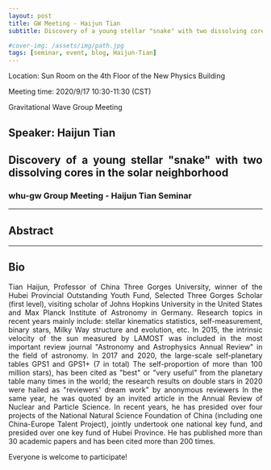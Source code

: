 ```yaml
---
layout: post
title: GW Meeting - Haijun Tian
subtitle: Discovery of a young stellar "snake" with two dissolving cores in the solar neighborhood

#cover-img: /assets/img/path.jpg
tags: [seminar, event, blog, Haijun-Tian]
---
```


<style>
body {
text-align: justify}
</style>

Location: Sun Room on the 4th Floor of the New Physics Building

Meeting time: 2020/9/17 10:30-11:30 (CST)

Gravitational Wave Group Meeting

## Speaker: Haijun Tian

## Discovery of a young stellar "snake" with two dissolving cores in the solar neighborhood

### whu-gw Group Meeting - Haijun Tian Seminar

______________________________

## Abstract

______________________________

## Bio

Tian Haijun, Professor of China Three Gorges University, winner of the Hubei Provincial Outstanding Youth Fund, Selected Three Gorges Scholar (first level), visiting scholar of Johns Hopkins University in the United States and Max Planck Institute of Astronomy in Germany. Research topics in recent years mainly include: stellar kinematics statistics, self-measurement, binary stars, Milky Way structure and evolution, etc. In 2015, the intrinsic velocity of the sun measured by LAMOST was included in the most important review journal "Astronomy and Astrophysics Annual Review" in the field of astronomy. In 2017 and 2020, the large-scale self-planetary tables GPS1 and GPS1+ (7 in total) The self-proportion of more than 100 million stars), has been cited as "best" or "very useful" from the planetary table many times in the world; the research results on double stars in 2020 were hailed as "reviewers' dream work" by anonymous reviewers In the same year, he was quoted by an invited article in the Annual Review of Nuclear and Particle Science. In recent years, he has presided over four projects of the National Natural Science Foundation of China (including one China-Europe Talent Project), jointly undertook one national key fund, and presided over one key fund of Hubei Province. He has published more than 30 academic papers and has been cited more than 200 times.

Everyone is welcome to participate!